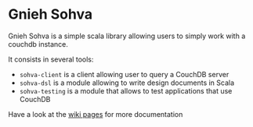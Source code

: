 Gnieh Sohva
===========

Gnieh Sohva is a simple scala library allowing users to simply work with a couchdb instance.

It consists in several tools:
 - `sohva-client` is a client allowing user to query a CouchDB server
 - `sohva-dsl` is a module allowing to write design documents in Scala
 - `sohva-testing` is a module that allows to test applications that use CouchDB

Have a look at the [wiki pages](https://github.com/gnieh/sohva/wiki) for more documentation
